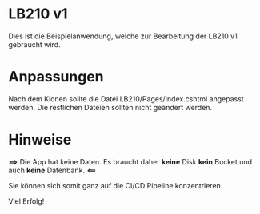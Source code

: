 # LB210 v1
Dies ist die Beispielanwendung, welche zur Bearbeitung der LB210 v1 gebraucht wird. 

# Anpassungen

Nach dem Klonen sollte die Datei LB210/Pages/Index.cshtml angepasst werden.
Die restlichen Dateien sollten nicht geändert werden.

# Hinweise
**==>** Die App hat keine Daten. Es braucht daher **keine** Disk **kein** Bucket und auch **keine** Datenbank. **<==**

Sie können sich somit ganz auf die CI/CD Pipeline konzentrieren.

Viel Erfolg!
